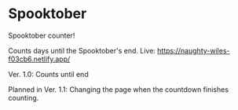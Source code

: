 # Spooktober
Spooktober counter! 

Counts days until the Spooktober's end.
Live: https://naughty-wiles-f03cb6.netlify.app/

Ver. 1.0: Counts until end

Planned in Ver. 1.1: Changing the page when the countdown finishes counting.

